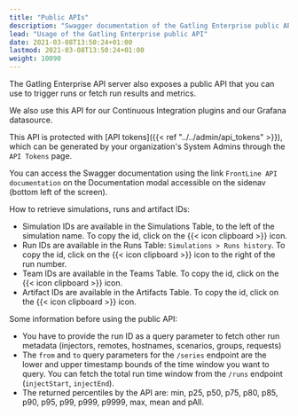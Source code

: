 ```yaml
---
title: "Public APIs"
description: "Swagger documentation of the Gatling Enterprise public API."
lead: "Usage of the Gatling Enterprise public API"
date: 2021-03-08T13:50:24+01:00
lastmod: 2021-03-08T13:50:24+01:00
weight: 10090
---
```


The Gatling Enterprise API server also exposes a public API that you can use to trigger runs or fetch run results and metrics.

We also use this API for our Continuous Integration plugins and our Grafana datasource.

This API is protected with [API tokens]({{< ref "../../admin/api_tokens" >}}), which can be generated by your organization's System Admins through the `API Tokens` page.

You can access the Swagger documentation using the link `FrontLine API documentation` on the Documentation modal accessible on the sidenav (bottom left of the screen).

How to retrieve simulations, runs and artifact IDs:

- Simulation IDs are available in the Simulations Table, to the left of the simulation name. To copy the id, click on the {{< icon clipboard >}} icon.
- Run IDs are available in the Runs Table: `Simulations > Runs history`. To copy the id, click on the {{< icon clipboard >}} icon to the right of the run number.
- Team IDs are available in the Teams Table. To copy the id, click on the {{< icon clipboard >}} icon.
- Artifact IDs are available in the Artifacts Table. To copy the id, click on the {{< icon clipboard >}} icon.

Some information before using the public API:

- You have to provide the run ID as a query parameter to fetch other run metadata (injectors, remotes, hostnames, scenarios, groups, requests)
- The `from` and `to` query parameters for the `/series` endpoint are the lower and upper timestamp bounds of the time window you want to query. You can fetch the total run time window from the `/runs` endpoint (`injectStart`, `injectEnd`).
- The returned percentiles by the API are: min, p25, p50, p75, p80, p85, p90, p95, p99, p999, p9999, max, mean and pAll.
